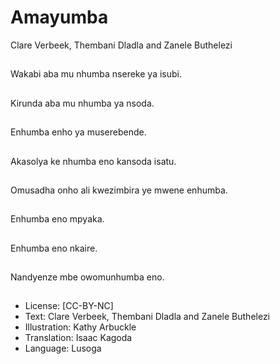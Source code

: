 # Amayumba
Clare Verbeek, Thembani
Dladla and Zanele
Buthelezi

##
Wakabi aba mu nhumba
nsereke ya isubi.


##
Kirunda aba mu
nhumba ya nsoda.


##
Enhumba enho ya
muserebende.


##
Akasolya ke nhumba
eno kansoda isatu.


##
Omusadha onho ali
kwezimbira ye mwene
enhumba.


##
Enhumba eno mpyaka.


##
Enhumba eno nkaire.


##
Nandyenze mbe
owomunhumba eno.


##
* License: [CC-BY-NC]
* Text: Clare Verbeek, Thembani Dladla and Zanele
Buthelezi
* Illustration: Kathy Arbuckle
* Translation: Isaac Kagoda
* Language: Lusoga

